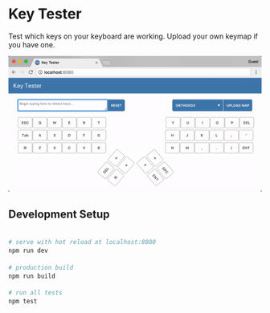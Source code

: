 # Key Tester

Test which keys on your keyboard are working. Upload your own keymap if you have one.

![](key-tester-demo.gif)

## Development Setup

``` bash

# serve with hot reload at localhost:8080
npm run dev

# production build
npm run build

# run all tests
npm test
```
